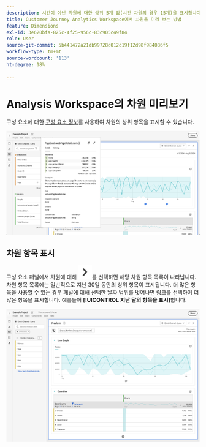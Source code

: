 ```yaml
---
description: 시간이 아닌 차원에 대한 상위 5개 값(시간 차원의 경우 15개)을 표시합니다.
title: Customer Journey Analytics Workspace에서 차원을 미리 보는 방법
feature: Dimensions
exl-id: 3e620bfa-825c-4f25-956c-83c905c49f84
role: User
source-git-commit: 5b441472a21db99728d012c19f12d98f984086f5
workflow-type: tm+mt
source-wordcount: '113'
ht-degree: 18%

---
```


# Analysis Workspace의 차원 미리보기

구성 요소에 대한 [구성 요소 정보](/help/components/use-components-in-workspace.md#component-info)를 사용하여 차원의 상위 항목을 표시할 수 있습니다.

![구성 요소 정보](../assets/component-info.png)

<!--
Now, by default, we show dynamic values instead of static ones, with the option to turn them into static values. Other things to note:

* As your data updates, the dynamic dimension columns will update to show the current 5/15 dimension items.
* A dynamic dimension column that is copied or moved will become static.
* When hovering a static dimension column you will see a lock icon, indicating that the dimension is static.

![Dimension column popup highlighting the lock icon.](assets/dimension_static.png)

-->


## 차원 항목 표시

구성 요소 패널에서 차원에 대해 ![V자형 화살표](/help/assets/icons/ChevronRight.svg)를 선택하면 해당 차원 항목 목록이 나타납니다. 차원 항목 목록에는 일반적으로 지난 30일 동안의 상위 항목이 표시됩니다. 더 많은 항목을 사용할 수 있는 경우 패널에 대해 선택한 날짜 범위를 벗어나면 링크를 선택하여 더 많은 항목을 표시합니다. 예를들어 **[!UICONTROL 지난 달의 항목을 표시]**&#x200B;합니다.

![차원 항목 표시](assets/dimension-items.png)

